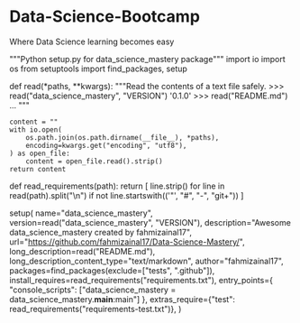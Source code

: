 # Data-Science-Bootcamp
Where Data Science learning becomes easy

"""Python setup.py for data_science_mastery package"""
import io
import os
from setuptools import find_packages, setup


def read(*paths, **kwargs):
    """Read the contents of a text file safely.
    >>> read("data_science_mastery", "VERSION")
    '0.1.0'
    >>> read("README.md")
    ...
    """

    content = ""
    with io.open(
        os.path.join(os.path.dirname(__file__), *paths),
        encoding=kwargs.get("encoding", "utf8"),
    ) as open_file:
        content = open_file.read().strip()
    return content


def read_requirements(path):
    return [
        line.strip()
        for line in read(path).split("\n")
        if not line.startswith(('"', "#", "-", "git+"))
    ]


setup(
    name="data_science_mastery",
    version=read("data_science_mastery", "VERSION"),
    description="Awesome data_science_mastery created by fahmizainal17",
    url="https://github.com/fahmizainal17/Data-Science-Mastery/",
    long_description=read("README.md"),
    long_description_content_type="text/markdown",
    author="fahmizainal17",
    packages=find_packages(exclude=["tests", ".github"]),
    install_requires=read_requirements("requirements.txt"),
    entry_points={
        "console_scripts": ["data_science_mastery = data_science_mastery.__main__:main"]
    },
    extras_require={"test": read_requirements("requirements-test.txt")},
)
